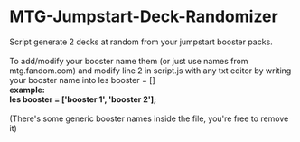 # MTG-Jumpstart-Deck-Randomizer

Script generate 2 decks at random from your jumpstart booster packs.\
\
To add/modify your booster name them (or just use names from mtg.fandom.com) and modify line 2 in script.js with any txt editor by writing your booster name into les booster = []\
**example:**\
**les booster = ['booster 1', 'booster 2'];**\
\
(There's some generic booster names inside the file, you're free to remove it)
